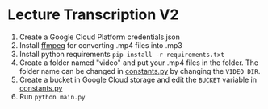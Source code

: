 # Lecture Transcription V2

1. Create a Google Cloud Platform credentials.json
2. Install [ffmpeg](https://www.ffmpeg.org/) for converting .mp4 files into .mp3
3. Install python requirements `pip install -r requirements.txt`
4. Create a folder named "video" and put your .mp4 files in the folder. The folder name can be changed in [constants.py](./constants.py) by changing the `VIDEO_DIR`.
5. Create a bucket in Google Cloud storage and edit the `BUCKET` variable in [constants.py](./constants.py)
6. Run `python main.py`
